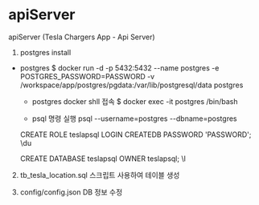 # apiServer
apiServer (Tesla Chargers App - Api Server)


1. postgres install

* postgres
  $ docker run -d -p 5432:5432 --name postgres -e POSTGRES_PASSWORD=PASSWORD -v /workspace/app/postgres/pgdata:/var/lib/postgresql/data postgres

  * postgres docker shll 접속 
  $ docker exec -it postgres /bin/bash

  * psql 명령 실행 
  psql --username=postgres --dbname=postgres

  CREATE ROLE teslapsql LOGIN CREATEDB PASSWORD 'PASSWORD';
  \du

  CREATE DATABASE teslapsql OWNER teslapsql;
  \l
  
2. tb_tesla_location.sql 스크립트 사용하여 테이블 생성 

3. config/config.json DB 정보 수정 


